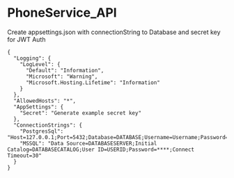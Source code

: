 # PhoneService_API

Create appsettings.json with connectionString to Database and secret key for JWT Auth

```
{
  "Logging": {
    "LogLevel": {
      "Default": "Information",
      "Microsoft": "Warning",
      "Microsoft.Hosting.Lifetime": "Information"
    }
  },
  "AllowedHosts": "*",
  "AppSettings": {
    "Secret": "Generate example secret key"
  },
  "ConnectionStrings": {
    "PostgresSql": "Host=127.0.0.1;Port=5432;Database=DATABASE;Username=Username;Password=****",
    "MSSQL": "Data Source=DATABASESERVER;Initial Catalog=DATABASECATALOG;User ID=USERID;Password=****;Connect Timeout=30"
  }
}

```

